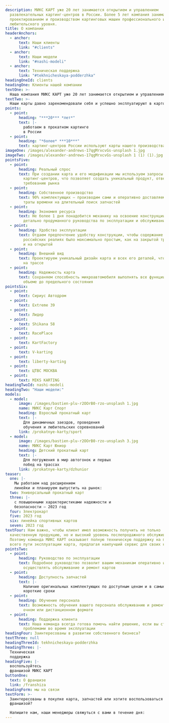 ```yaml
---
description: МИКС КАРТ уже 20 лет занимается открытием и управлением
  развлекательных картинг-центров в России. Более 5 лет компания занимается
  проектированием и производством картинговых машин профессионального и
  любительского уровня.
title: О компании
headerAnchors:
  - anchor:
      text: Наши клиенты
      link: "#clients"
  - anchor:
      text: Наши модели
      link: "#nashi-modeli"
  - anchor:
      text: Техническая поддержка
      link: "#tekhnicheskaya-podderzhka"
headingOneId: clients
headingOne: Клиенты нашей компании
textOne: >-
  Наша компания МИКС КАРТ уже 20 лет занимается открытием и управлением развлекательных картинг-центров в России. Благодаря богатому опыту в автоспорте, мы точно знаем, что необходимо владельцу и оператору картинг-центра для успешной работы. Поэтому при проектировании и производстве картов делаем упор на надежность, безопасность, удобную и доступную эксплуатацию.
textTwo: >-
  Наши карты давно зарекомендовали себя и успешно эксплуатируют в картодромах:
points:
  - point:
      heading: "***20*** *лет*"
      text: |-
        работаем в прокатном картинге
        в России
  - point:
      heading: "*более* ***10***"
      text: картинг-центров России используют карты нашего производства
imageOne: /images/alexander-andrews-17qgMrxcvGs-unsplash 1.jpg
imageTwo: /images/alexander-andrews-17qgMrxcvGs-unsplash 1 (1) (1).jpg
pointsFive:
  - point:
      heading: Реальный спрос
      text: При создании карта и его модификации мы используем запросы пилотов и
        картинг-центров, что позволяет создать уникальный продукт, отвечающий
        требованию рынка
  - point:
      heading: Собственное производство
      text: 90% комплектующих – производим сами и оперативно доставляем без лишней
        траты времени на длительный поиск запчастей
  - point:
      heading: Экономия ресурса
      text: Не более 1 дня понадобится механику на освоение конструкции за счет
        детально продуманного руководства по эксплуатации и обслуживанию
  - point:
      heading: Удобство эксплуатации
      text: Отдаем предпочтение удобству конструкции, чтобы содержание карта в
        российских реалиях было максимально простым, как на закрытой трассе, так
        и на открытой
  - point:
      heading: Внешний вид
      text: Проектируем уникальный дизайн карта и всех его деталей, чтобы выделяться
        на трассе
  - point:
      heading: Надежность карта
      text: Сохраняем способность микроавтомобиля выполнять все функции в полном
        объеме до предельного состояния
pointsSix:
  - point:
      text: Сириус Автодром
  - point:
      text: Extreme 39
  - point:
      text: Лидер
  - point:
      text: Shikana 58
  - point:
      text: RacePlace
  - point:
      text: KartFactory
  - point:
      text: V-karting
  - point:
      text: liberty-karting
  - point:
      text: ЦТВС МОСКВА
  - point:
      text: MIKS KARTING
headingTwoId: nashi-modeli
headingTwo: "Наши модели:"
models:
  - model:
      image: /images/bastien-plu-r2OOrB0-rzo-unsplash 1.jpg
      name: МИКС Карт Спорт
      heading: Взрослый прокатный карт
      text: |-
        Для динамичных заездов, проведения
        обучения и любительских соревнований
      link: /prokatnye-karty/sport
  - model:
      image: /images/bastien-plu-r2OOrB0-rzo-unsplash 3.jpg
      name: МИКС Карт Юниор
      heading: Детский прокатный карт
      text: |-
        Для погружения в мир автогонок и первых
        побед на трассах
      link: /prokatnye-karty/dzhunior
teaser:
  one: |-
    Мы работаем над расширением
    линейки и планируем выпустить на рынок:
  two: Универсальный прокатный карт
  three: |-
    с повышенными характеристиками надежности и
    безопасности – 2023 год
  four: Электрокарт
  five: 2023 год
  six: линейка спортивных картов
  seven: 2023 год
textFour: Нам важно, чтобы клиент имел возможность получить не только
  качественную продукцию, но и высокий уровень послепродажного обслуживания.
  Поэтому команда МИКС КАРТ оказывает полную техническую поддержку на протяжении
  всего пути эксплуатации карта, предлагая наилучший сервис для своих клиентов.
pointsTwo:
  - point:
      heading: Руководство по эксплуатации
      text: Подробное руководство позволит вашим механикам оперативно и качественно
        осуществлять обслуживание и ремонт картов
  - point:
      heading: Доступность запчастей
      text: |-
        Наличие оригинальных комплектующих по доступным ценам и в самые
        короткие сроки
  - point:
      heading: Обучение персонала
      text: Возможность обучения вашего персонала обслуживанию и ремонту картов в
        очном или дистанционном формате
  - point:
      heading: Поддержка клиента
      text: Наша команда всегда готова помочь найти решение, если вы столкнулись с
        проблемами во время эксплуатации
headingFour: Заинтересованы в развитии собственного бизнеса?
textThree: null
headingThreeId: tekhnicheskaya-podderzhka
headingThree: |-
  Техническая
  поддержка
headingFive: |-
  воспользуйтесь 
  франшизой МИКС КАРТ
buttonOne:
  text: О франшизе
  link: /franshiza
headingForm: мы на связи
textForm: >-
  Заинтересованы в покупке карта, запчастей или хотите воспользоваться
  франшизой?

  Напишите нам, наши менеджеры свяжуться с вами в течение дня:
---
```

